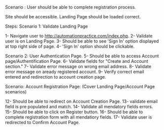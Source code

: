<!-- Site: Auotmation Practice -->

Scenario : User should be able to complete registration process.


<!-- Pre Requisite: -->
Site should be accessible.
Landing Page should be loaded correct.

Steps:
Scenario 1: Validate Landing Page

1- Navigate user to http://automationpractice.com/index.php.
2- Validate user is on Landing Page.
3- Should be able to see 'Sign In' option displayed at top right side of page.
4- 'Sign In' option should be clickable.

Scenario 2: User Authentication Page.
5- Should be able to access Account page/Authentification Page.
6- Validate fields for "Create and Account section."
7- Validate error message on wrong email address.
8- Validate error message on aready registered account.
9- Verify correct email entered and redirection to account creation page.

Scenario: Account Registration Page: (Cover Landing Page/Account Page scenarios)

12- Should be able to redirect on Account Creation Page.
13- validate email field is pre populated and match.
14- Validate all mendatory fields errors.
15- Should be able to click on Register button.
16- Should be able to complete registration form with all mendatiory fields.
17- Validate user is redirected to Confirm Account Page. 





